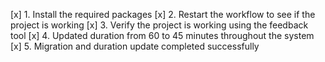 [x] 1. Install the required packages
[x] 2. Restart the workflow to see if the project is working
[x] 3. Verify the project is working using the feedback tool
[x] 4. Updated duration from 60 to 45 minutes throughout the system
[x] 5. Migration and duration update completed successfully